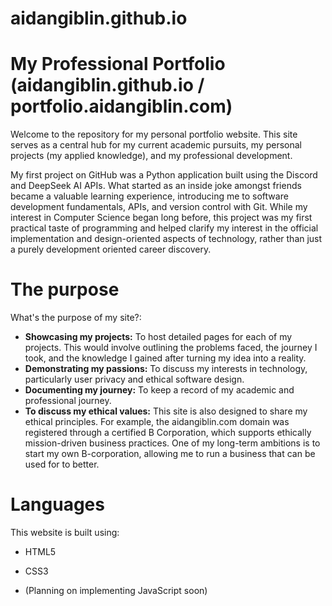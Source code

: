 # aidangiblin.github.io

# My Professional Portfolio (aidangiblin.github.io / portfolio.aidangiblin.com)
Welcome to the repository for my personal portfolio website. This site serves as a central hub for my current academic pursuits, my personal projects (my applied knowledge), and my professional development.

My first project on GitHub was a Python application built using the Discord and DeepSeek AI APIs. What started as an inside joke amongst friends became a valuable learning experience, introducing me to software development fundamentals, APIs, and version control with Git. While my interest in Computer Science began long before, this project was my first practical taste of programming and helped clarify my interest in the official implementation and design-oriented aspects of technology, rather than just a purely development oriented career discovery.

# The purpose
What's the purpose of my site?:
- **Showcasing my projects:** To host detailed pages for each of my projects. This would involve outlining the problems faced, the journey I took, and the knowledge I gained after turning my idea into a reality.
- **Demonstrating my passions:** To discuss my interests in technology, particularly user privacy and ethical software design.
- **Documenting my journey:** To keep a record of my academic and professional journey.
- **To discuss my ethical values:** This site is also designed to share my ethical principles. For example, the aidangiblin.com domain was registered through a certified B Corporation, which supports ethically mission-driven business practices. One of my long-term ambitions is to start my own B-corporation, allowing me to run a business that can be used for to better.

# Languages
This website is built using:

* HTML5
* CSS3

* (Planning on implementing JavaScript soon)

